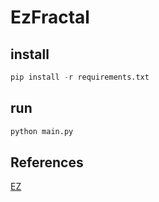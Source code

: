 # EzFractal

## install
```py
pip install -r requirements.txt
```

## run 
```py
python main.py
```
## References
[EZ](https://github.com/Wokia-Dev/EZ)
